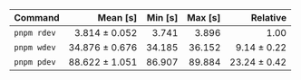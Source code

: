 | Command | Mean [s] | Min [s] | Max [s] | Relative |
|:---|---:|---:|---:|---:|
| `pnpm rdev` | 3.814 ± 0.052 | 3.741 | 3.896 | 1.00 |
| `pnpm wdev` | 34.876 ± 0.676 | 34.185 | 36.152 | 9.14 ± 0.22 |
| `pnpm pdev` | 88.622 ± 1.051 | 86.907 | 89.884 | 23.24 ± 0.42 |
